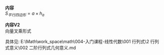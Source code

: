**内容**  
$S_{平行四边形}=a\times h_a$  
  
**内容V2**  
向量叉乘形式  
  
具体见: E:\Math\work_space\math\004-入门课程-线性代数\001 行列式\2 行列式意义\002 二阶行列式几何意义.md  
